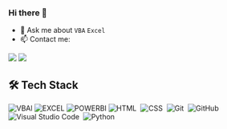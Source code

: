 ### Hi there 👋

- 💬 Ask me about `VBA` `Excel`
- 📫 Contact me:

<a href="https://linkedin.com/in/abdelrahman--mohamed" target="_blank"><img src="https://img.shields.io/badge/-Abdelrahman%20Mohamed-0077B5?style=for-the-badge&logo=Linkedin&logoColor=white"/></a>
<a href="mailto:Abdelrhman9.am@gmail.com" target="_blank"><img src="https://img.shields.io/badge/-Abdelrahman%20Mohamed-0077B5?style=for-the-badge&logo=Gmail&logoColor=white&color=red"/></a>


## 🛠 Tech Stack

![VBAl](https://img.shields.io/badge/-VBA-05122A?style=flat&logo=v&logoColor=orange)
![EXCEL](https://img.shields.io/badge/-Excel-05122A?style=flat&logo=microsoftexcel&logoColor=green)
![POWERBI](https://img.shields.io/badge/-Power%20BI-05122A?style=flat&logo=powerbi)
![HTML](https://img.shields.io/badge/-HTML-05122A?style=flat&logo=HTML5)&nbsp;
![CSS](https://img.shields.io/badge/-CSS-05122A?style=flat&logo=CSS3&logoColor=1572B6)&nbsp;
![Git](https://img.shields.io/badge/-Git-05122A?style=flat&logo=git)&nbsp;
![GitHub](https://img.shields.io/badge/-GitHub-05122A?style=flat&logo=github)&nbsp;
![Visual Studio Code](https://img.shields.io/badge/-Visual%20Studio%20Code-05122A?style=flat&logo=visual-studio-code&logoColor=007ACC)&nbsp;
![Python](https://img.shields.io/badge/-Python%20-05122A?style=flat&logo=python&logoColor=yellow)&nbsp;


